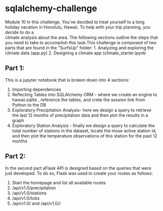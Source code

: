 # sqlalchemy-challenge
Module 10
  In this challenge, You've decided to treat yourself to a long holiday vacation in Honolulu, Hawaii. To help with your trip planning, you decide to do a     
  climate analysis about the area. The following sections outline the steps that you need to take to accomplish this task.This challenge is composed of two 
  parts that are found in the "SurfsUp" folder:
    1. Analyzing and exploring the climate data (app.py)
    2. Designing a climate app (climate_starter.ipynb

## Part 1: 
 This is a jupyter notebook that is broken down into 4 sections:
   1. Importing dependencies
   2. Reflecting Tables into SQLAlchemy ORM - where we create an engine to hawaii.sqlite , reference the tables, and crete the session link from Python to the 
      DB
   3. Exploratory Precipitation Analysis- here we design a query to retrieve the last 12 months of precipitation data and then plot the results in a graph
   4. Exploratory Station Analysis - finally we design a query to calculate the total number of stations in the dataset, locate the mose active station id, and then plot the temperature observations of this station for the past 12 months

## Part 2:
In the second part aFlask API is designed based on the queries that were just developed. To do so, Flask was used to create your routes as follows:
  1. Start the homepage and list all available routes
  2. /api/v1.0/precipitation
  3. /api/v1.0/stations
  4. /api/v1.0/tobs
  5. /api/v1.0/<start> and /api/v1.0/<start>/<end>
